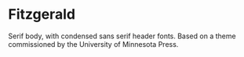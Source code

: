 # Fitzgerald

Serif body, with condensed sans serif header fonts. Based on a theme commissioned by the University of Minnesota Press.
